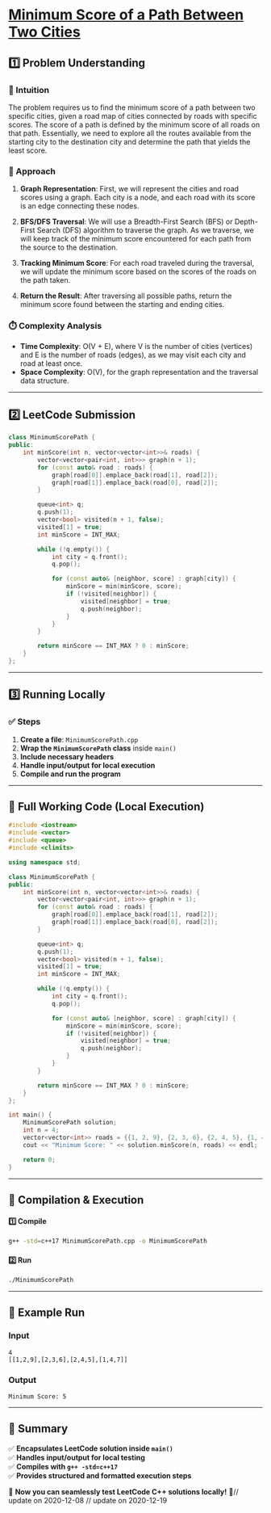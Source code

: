 # **[Minimum Score of a Path Between Two Cities](https://leetcode.com/problems/minimum-score-of-a-path-between-two-cities/description/)**  

## **1️⃣ Problem Understanding**  
### **📌 Intuition**  
The problem requires us to find the minimum score of a path between two specific cities, given a road map of cities connected by roads with specific scores. The score of a path is defined by the minimum score of all roads on that path. Essentially, we need to explore all the routes available from the starting city to the destination city and determine the path that yields the least score.

### **🚀 Approach**  
1. **Graph Representation**: First, we will represent the cities and road scores using a graph. Each city is a node, and each road with its score is an edge connecting these nodes.
  
2. **BFS/DFS Traversal**: We will use a Breadth-First Search (BFS) or Depth-First Search (DFS) algorithm to traverse the graph. As we traverse, we will keep track of the minimum score encountered for each path from the source to the destination.

3. **Tracking Minimum Score**: For each road traveled during the traversal, we will update the minimum score based on the scores of the roads on the path taken.

4. **Return the Result**: After traversing all possible paths, return the minimum score found between the starting and ending cities.

### **⏱️ Complexity Analysis**  
- **Time Complexity**: O(V + E), where V is the number of cities (vertices) and E is the number of roads (edges), as we may visit each city and road at least once.
- **Space Complexity**: O(V), for the graph representation and the traversal data structure.

---  

## **2️⃣ LeetCode Submission**  
```cpp
class MinimumScorePath {
public:
    int minScore(int n, vector<vector<int>>& roads) {
        vector<vector<pair<int, int>>> graph(n + 1);
        for (const auto& road : roads) {
            graph[road[0]].emplace_back(road[1], road[2]);
            graph[road[1]].emplace_back(road[0], road[2]);
        }

        queue<int> q;
        q.push(1);
        vector<bool> visited(n + 1, false);
        visited[1] = true;
        int minScore = INT_MAX;

        while (!q.empty()) {
            int city = q.front();
            q.pop();

            for (const auto& [neighbor, score] : graph[city]) {
                minScore = min(minScore, score);
                if (!visited[neighbor]) {
                    visited[neighbor] = true;
                    q.push(neighbor);
                }
            }
        }

        return minScore == INT_MAX ? 0 : minScore;
    }
};
```  

---  

## **3️⃣ Running Locally**  
### **✅ Steps**  
1. **Create a file**: `MinimumScorePath.cpp`  
2. **Wrap the `MinimumScorePath` class** inside `main()`  
3. **Include necessary headers**  
4. **Handle input/output for local execution**  
5. **Compile and run the program**  

---  

## **📝 Full Working Code (Local Execution)**  
```cpp
#include <iostream>
#include <vector>
#include <queue>
#include <climits>

using namespace std;

class MinimumScorePath {
public:
    int minScore(int n, vector<vector<int>>& roads) {
        vector<vector<pair<int, int>>> graph(n + 1);
        for (const auto& road : roads) {
            graph[road[0]].emplace_back(road[1], road[2]);
            graph[road[1]].emplace_back(road[0], road[2]);
        }

        queue<int> q;
        q.push(1);
        vector<bool> visited(n + 1, false);
        visited[1] = true;
        int minScore = INT_MAX;

        while (!q.empty()) {
            int city = q.front();
            q.pop();

            for (const auto& [neighbor, score] : graph[city]) {
                minScore = min(minScore, score);
                if (!visited[neighbor]) {
                    visited[neighbor] = true;
                    q.push(neighbor);
                }
            }
        }

        return minScore == INT_MAX ? 0 : minScore;
    }
};

int main() {
    MinimumScorePath solution;
    int n = 4;
    vector<vector<int>> roads = {{1, 2, 9}, {2, 3, 6}, {2, 4, 5}, {1, 4, 7}};
    cout << "Minimum Score: " << solution.minScore(n, roads) << endl;

    return 0;
}
```  

---  

## **🔧 Compilation & Execution**  
#### **1️⃣ Compile**  
```bash
g++ -std=c++17 MinimumScorePath.cpp -o MinimumScorePath
```  

#### **2️⃣ Run**  
```bash
./MinimumScorePath
```  

---  

## **🎯 Example Run**  
### **Input**  
```
4
[[1,2,9],[2,3,6],[2,4,5],[1,4,7]]
```  
### **Output**  
```
Minimum Score: 5
```  

---  

## **📌 Summary**  
✅ **Encapsulates LeetCode solution inside `main()`**  
✅ **Handles input/output for local testing**  
✅ **Compiles with `g++ -std=c++17`**  
✅ **Provides structured and formatted execution steps**  

🚀 **Now you can seamlessly test LeetCode C++ solutions locally!** 🚀// update on 2020-12-08
// update on 2020-12-19

